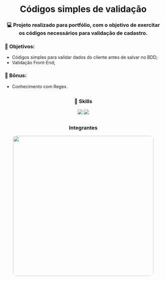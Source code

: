 # <div align="center">Códigos simples de validação</div>

### <div align="center">💻 Projeto realizado para portfólio, com o objetivo de exercitar os códigos necessários para validação de cadastro.</div>

### 📌 Objetivos:
- Códigos simples para validar dados do cliente antes de salvar no BDD;
- Validação Front-End;

### 🎁 Bônus:
 - Conhecimento com Regex.
 
##
### <div align="center">🚀 Skills</div>
<div align="center">
  <img src="https://img.shields.io/badge/HTML5-E34F26?style=for-the-badge&logo=html5&logoColor=white">
  <img src="https://img.shields.io/badge/JavaScript-323330?style=for-the-badge&logo=javascript&logoColor=F7DF1E">
</div>

##
### <div align="center">Integrantes</div>
<div align="center">
 

 <img src="https://undertakehigh.com.br/teste/wp-content/uploads/2024/05/card-vitor.png" width="450px" style="border-radius: 10px;"></img>
 
</div>

